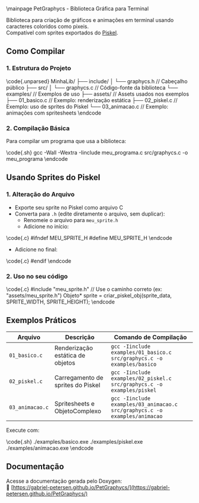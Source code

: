 \mainpage PetGraphycs - Biblioteca Gráfica para Terminal

Biblioteca para criação de gráficos e animações em terminal usando caracteres coloridos como pixeis.  
Compatível com sprites exportados do [Piskel](https://www.piskelapp.com/).

## Como Compilar

### 1. Estrutura do Projeto

\code{.unparsed}
MinhaLib/
├── include/
│   └── graphycs.h       // Cabeçalho público
├── src/
│   └── graphycs.c       // Código-fonte da biblioteca
└── examples/            // Exemplos de uso
    ├── assets/          // Assets usados nos exemplos
    ├── 01_basico.c      // Exemplo: renderização estática
    ├── 02_piskel.c      // Exemplo: uso de sprites do Piskel
    └── 03_animacao.c    // Exemplo: animações com spritesheets
\endcode

### 2. Compilação Básica

Para compilar um programa que usa a biblioteca:

\code{.sh}
gcc -Wall -Wextra -Iinclude meu_programa.c src/graphycs.c -o meu_programa
\endcode

## Usando Sprites do Piskel

### 1. Alteração do Arquivo

- Exporte seu sprite no Piskel como arquivo C
- Converta para `.h` (edite diretamente o arquivo, sem duplicar):
  - Renomeie o arquivo para `meu_sprite.h`
  - Adicione no início:

\code{.c}
#ifndef MEU_SPRITE_H
#define MEU_SPRITE_H
\endcode

  - Adicione no final:

\code{.c}
#endif
\endcode

### 2. Uso no seu código

\code{.c}
#include "meu_sprite.h" // Use o caminho correto (ex: "assets/meu_sprite.h")
Objeto* sprite = criar_piskel_obj(sprite_data, SPRITE_WIDTH, SPRITE_HEIGHT);
\endcode

## Exemplos Práticos

| Arquivo         | Descrição                          | Comando de Compilação |
|-----------------|------------------------------------|----------------------------------------------------------------------------|
| `01_basico.c`   | Renderização estática de objetos   | `gcc -Iinclude examples/01_basico.c src/graphycs.c -o examples/basico`     |
| `02_piskel.c`   | Carregamento de sprites do Piskel  | `gcc -Iinclude examples/02_piskel.c src/graphycs.c -o examples/piskel`     |
| `03_animacao.c` | Spritesheets e ObjetoComplexo      | `gcc -Iinclude examples/03_animacao.c src/graphycs.c -o examples/animacao` |

Execute com:

\code{.sh}
./examples/basico.exe
./examples/piskel.exe
./examples/animacao.exe
\endcode

## Documentação

Acesse a documentação gerada pelo Doxygen:  
🔗 [https://gabriel-petersen.github.io/PetGraphycs/](https://gabriel-petersen.github.io/PetGraphycs/)